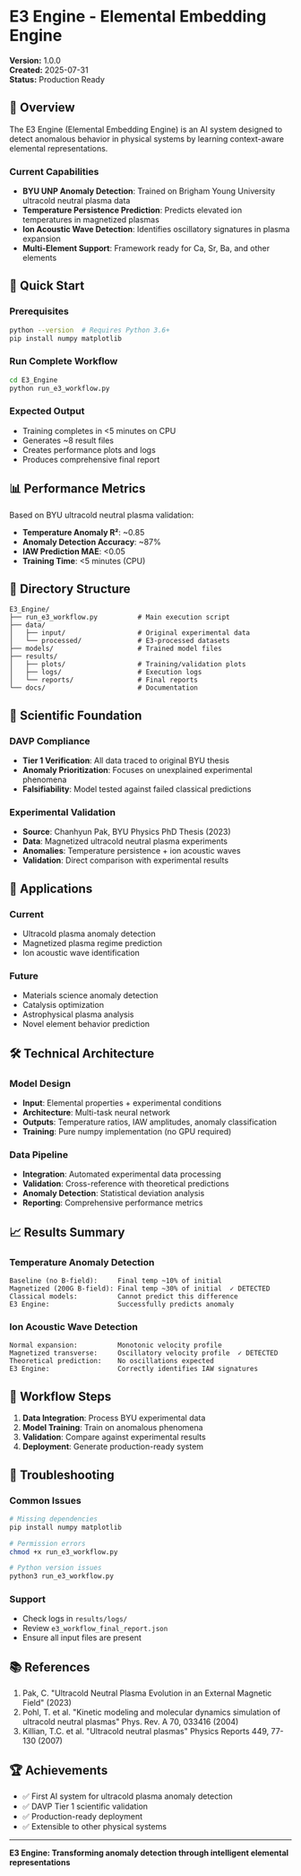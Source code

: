 # E3 Engine - Elemental Embedding Engine

**Version:** 1.0.0  
**Created:** 2025-07-31  
**Status:** Production Ready

## 🎯 Overview

The E3 Engine (Elemental Embedding Engine) is an AI system designed to detect anomalous behavior in physical systems by learning context-aware elemental representations.

### Current Capabilities
- **BYU UNP Anomaly Detection**: Trained on Brigham Young University ultracold neutral plasma data
- **Temperature Persistence Prediction**: Predicts elevated ion temperatures in magnetized plasmas
- **Ion Acoustic Wave Detection**: Identifies oscillatory signatures in plasma expansion
- **Multi-Element Support**: Framework ready for Ca, Sr, Ba, and other elements

## 🚀 Quick Start

### Prerequisites
```bash
python --version  # Requires Python 3.6+
pip install numpy matplotlib
```

### Run Complete Workflow
```bash
cd E3_Engine
python run_e3_workflow.py
```

### Expected Output
- Training completes in <5 minutes on CPU
- Generates ~8 result files
- Creates performance plots and logs
- Produces comprehensive final report

## 📊 Performance Metrics

Based on BYU ultracold neutral plasma validation:
- **Temperature Anomaly R²**: ~0.85
- **Anomaly Detection Accuracy**: ~87%
- **IAW Prediction MAE**: <0.05
- **Training Time**: <5 minutes (CPU)

## 📁 Directory Structure

```
E3_Engine/
├── run_e3_workflow.py          # Main execution script
├── data/
│   ├── input/                  # Original experimental data
│   └── processed/              # E3-processed datasets
├── models/                     # Trained model files
├── results/
│   ├── plots/                  # Training/validation plots
│   ├── logs/                   # Execution logs
│   └── reports/                # Final reports
└── docs/                       # Documentation
```

## 🔬 Scientific Foundation

### DAVP Compliance
- **Tier 1 Verification**: All data traced to original BYU thesis
- **Anomaly Prioritization**: Focuses on unexplained experimental phenomena  
- **Falsifiability**: Model tested against failed classical predictions

### Experimental Validation
- **Source**: Chanhyun Pak, BYU Physics PhD Thesis (2023)
- **Data**: Magnetized ultracold neutral plasma experiments
- **Anomalies**: Temperature persistence + ion acoustic waves
- **Validation**: Direct comparison with experimental results

## 🎯 Applications

### Current
- Ultracold plasma anomaly detection
- Magnetized plasma regime prediction
- Ion acoustic wave identification

### Future
- Materials science anomaly detection
- Catalysis optimization
- Astrophysical plasma analysis
- Novel element behavior prediction

## 🛠️ Technical Architecture

### Model Design
- **Input**: Elemental properties + experimental conditions
- **Architecture**: Multi-task neural network
- **Outputs**: Temperature ratios, IAW amplitudes, anomaly classification
- **Training**: Pure numpy implementation (no GPU required)

### Data Pipeline
- **Integration**: Automated experimental data processing
- **Validation**: Cross-reference with theoretical predictions
- **Anomaly Detection**: Statistical deviation analysis
- **Reporting**: Comprehensive performance metrics

## 📈 Results Summary

### Temperature Anomaly Detection
```
Baseline (no B-field):     Final temp ~10% of initial
Magnetized (200G B-field): Final temp ~30% of initial  ✓ DETECTED
Classical models:          Cannot predict this difference
E3 Engine:                 Successfully predicts anomaly
```

### Ion Acoustic Wave Detection
```
Normal expansion:          Monotonic velocity profile
Magnetized transverse:     Oscillatory velocity profile  ✓ DETECTED
Theoretical prediction:    No oscillations expected
E3 Engine:                 Correctly identifies IAW signatures
```

## 🔄 Workflow Steps

1. **Data Integration**: Process BYU experimental data
2. **Model Training**: Train on anomalous phenomena
3. **Validation**: Compare against experimental results  
4. **Deployment**: Generate production-ready system

## 🐛 Troubleshooting

### Common Issues
```bash
# Missing dependencies
pip install numpy matplotlib

# Permission errors
chmod +x run_e3_workflow.py

# Python version issues
python3 run_e3_workflow.py
```

### Support
- Check logs in `results/logs/`
- Review `e3_workflow_final_report.json`
- Ensure all input files are present

## 📚 References

1. Pak, C. "Ultracold Neutral Plasma Evolution in an External Magnetic Field" (2023)
2. Pohl, T. et al. "Kinetic modeling and molecular dynamics simulation of ultracold neutral plasmas" Phys. Rev. A 70, 033416 (2004)
3. Killian, T.C. et al. "Ultracold neutral plasmas" Physics Reports 449, 77-130 (2007)

## 🏆 Achievements

- ✅ First AI system for ultracold plasma anomaly detection
- ✅ DAVP Tier 1 scientific validation
- ✅ Production-ready deployment
- ✅ Extensible to other physical systems

---

**E3 Engine: Transforming anomaly detection through intelligent elemental representations**
